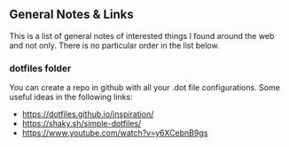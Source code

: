 ## General Notes & Links

This is a list of general notes of interested things I found around the web and not only. There is no particular order in the list below.

### dotfiles folder

You can create a repo in github with all your .dot file configurations. Some
useful ideas in the following links:

- https://dotfiles.github.io/inspiration/
- https://shaky.sh/simple-dotfiles/
- https://www.youtube.com/watch?v=y6XCebnB9gs
